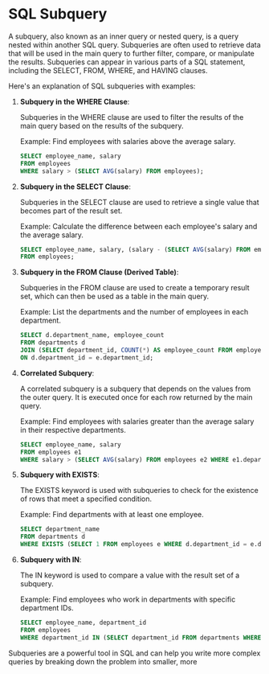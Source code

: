 # SQL Subquery

A subquery, also known as an inner query or nested query, is a query nested within another SQL query. Subqueries are often used to retrieve data that will be used in the main query to further filter, compare, or manipulate the results. Subqueries can appear in various parts of a SQL statement, including the SELECT, FROM, WHERE, and HAVING clauses.

Here's an explanation of SQL subqueries with examples:

1. **Subquery in the WHERE Clause**:

   Subqueries in the WHERE clause are used to filter the results of the main query based on the results of the subquery.

   Example: Find employees with salaries above the average salary.

   ```sql
   SELECT employee_name, salary
   FROM employees
   WHERE salary > (SELECT AVG(salary) FROM employees);
   ```
2. **Subquery in the SELECT Clause**:

   Subqueries in the SELECT clause are used to retrieve a single value that becomes part of the result set.

   Example: Calculate the difference between each employee's salary and the average salary.

   ```sql
   SELECT employee_name, salary, (salary - (SELECT AVG(salary) FROM employees)) AS salary_difference
   FROM employees;
   ```
3. **Subquery in the FROM Clause (Derived Table)**:

   Subqueries in the FROM clause are used to create a temporary result set, which can then be used as a table in the main query.

   Example: List the departments and the number of employees in each department.

   ```sql
   SELECT d.department_name, employee_count
   FROM departments d
   JOIN (SELECT department_id, COUNT(*) AS employee_count FROM employees GROUP BY department_id) e
   ON d.department_id = e.department_id;
   ```
4. **Correlated Subquery**:

   A correlated subquery is a subquery that depends on the values from the outer query. It is executed once for each row returned by the main query.

   Example: Find employees with salaries greater than the average salary in their respective departments.

   ```sql
   SELECT employee_name, salary
   FROM employees e1
   WHERE salary > (SELECT AVG(salary) FROM employees e2 WHERE e1.department_id = e2.department_id);
   ```
5. **Subquery with EXISTS**:

   The EXISTS keyword is used with subqueries to check for the existence of rows that meet a specified condition.

   Example: Find departments with at least one employee.

   ```sql
   SELECT department_name
   FROM departments d
   WHERE EXISTS (SELECT 1 FROM employees e WHERE d.department_id = e.department_id);
   ```
6. **Subquery with IN**:

   The IN keyword is used to compare a value with the result set of a subquery.

   Example: Find employees who work in departments with specific department IDs.

   ```sql
   SELECT employee_name, department_id
   FROM employees
   WHERE department_id IN (SELECT department_id FROM departments WHERE department_id IN (101, 102));
   ```

Subqueries are a powerful tool in SQL and can help you write more complex queries by breaking down the problem into smaller, more
